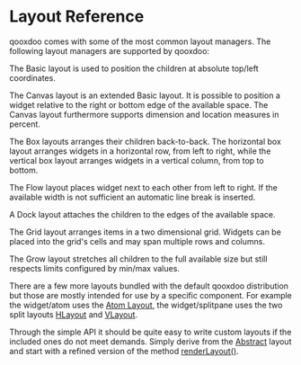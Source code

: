 Layout Reference
================

qooxdoo comes with some of the most common layout managers. The following layout managers are supported by qooxdoo:

The Basic layout is used to position the children at absolute top/left coordinates.

The Canvas layout is an extended Basic layout. It is possible to position a widget relative to the right or bottom edge of the available space. The Canvas layout furthermore supports dimension and location measures in percent.

The Box layouts arranges their children back-to-back. The horizontal box layout arranges widgets in a horizontal row, from left to right, while the vertical box layout arranges widgets in a vertical column, from top to bottom.

The Flow layout places widget next to each other from left to right. If the available width is not sufficient an automatic line break is inserted.

A Dock layout attaches the children to the edges of the available space.

The Grid layout arranges items in a two dimensional grid. Widgets can be placed into the grid's cells and may span multiple rows and columns.

The Grow layout stretches all children to the full available size but still respects limits configured by min/max values.

There are a few more layouts bundled with the default qooxdoo distribution but those are mostly intended for use by a specific component. For example the widget/atom uses the [Atom Layout](apps://apiviewer/#qx.ui.layout.Atom), the widget/splitpane uses the two split layouts [HLayout](apps://apiviewer/#qx.ui.splitpane.HLayout) and [VLayout](apps://apiviewer/#qx.ui.splitpane.VLayout).

Through the simple API it should be quite easy to write custom layouts if the included ones do not meet demands. Simply derive from the [Abstract](apps://apiviewer/#qx.ui.layout.Abstract) layout and start with a refined version of the method [renderLayout()](apps://apiviewer/#qx.ui.layout.Abstract~renderLayout).
